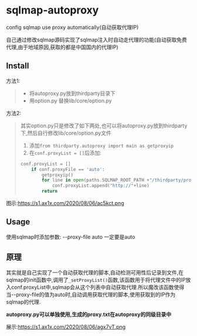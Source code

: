 # sqlmap-autoproxy
config sqlmap use proxy automatically(自动获取代理IP)

自己通过修改sqlmap源码实现了sqlmap注入时自动走代理的功能(自动获取免费代理,由于地域原因,获取的都是中国国内的代理IP)

## Install
方法1:
 > - 将autoproxy.py放到thirdparty目录下
 > - 用option.py 替换lib/core/option.py

方法2:
> 其实option.py只是修改了如下两处,也可以将autoproxy.py放到thirdparty下,然后自行修改lib/core/option.py文件
> 1. 添加`from thirdparty.autoproxy import main as getproxyip`
> 2. 在`conf.proxyList = []`后添加:
> ```python
> conf.proxyList = []
>     if conf.proxyFile == 'auto':
>         getproxyip()
>         for line in open(paths.SQLMAP_ROOT_PATH +"/thirdparty/proxy.txt", 'r'):
>             conf.proxyList.append("http://"+line)
>         return
> ```
图示:https://s1.ax1x.com/2020/08/06/ac5kct.png

## Usage
使用sqlmap时添加参数: --proxy-file auto 一定要是auto

## 原理
其实就是自己实现了一个自动获取代理的脚本,自动检测可用性后记录到文件,在sqlmap的init函数中,调用了`_setProxyList()`函数,该函数用于将代理文件中的IP放入conf.proxyList中,sqlmap会从这个列表中自动获取代理.所以魔改该函数使得当--proxy-file的值为auto时,自动调用获取代理的脚本,使用获取到的IP作为sqlmap的代理.

**autoproxy.py可以单独使用,生成的proxy.txt在autoproxy的同级目录中**

展示:https://s1.ax1x.com/2020/08/06/agx7vT.png
